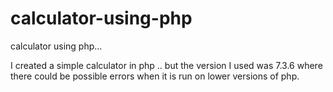 # calculator-using-php

calculator using php...

I created a simple calculator in php .. but the version I used was 7.3.6 where there could be possible errors when it is run on lower versions of php. 
